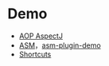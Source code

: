 # Demo
 - [AOP AspectJ](https://github.com/motcwang/AndroidDemo/tree/master/AOPDemo)
 - [ASM](https://github.com/motcwang/AndroidDemo/tree/master/ASMDemo)，[asm-plugin-demo](https://github.com/motcwang/AndroidDemo/tree/master/asm-plugin-demo)
 - [Shortcuts](https://github.com/motcwang/AndroidDemo/tree/master/ShortcutsDemo)
